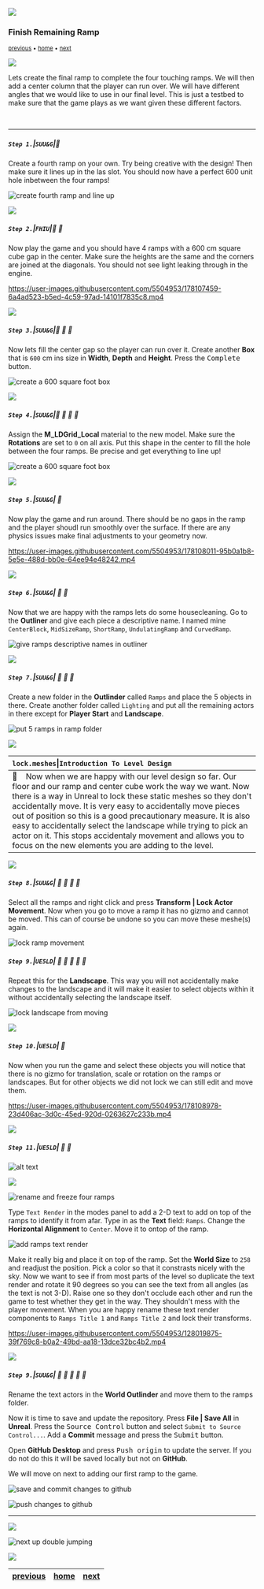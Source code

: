 ![](../images/line3.png)

### Finish Remaining Ramp

<sub>[previous](../ramp/README.md#user-content-creating-custom-meshes) • [home](../README.md#user-content-ue4-intro-to-level-design) • [next](../double-jump/README.md#user-content-double-jumping)</sub>

![](../images/line3.png)

Lets create the final ramp to complete the four touching ramps.  We will then add a center column that the player can run over.  We will have different angles that we would like to use in our final level. This is just a testbed to make sure that the game plays as we want given these different factors. 

<br>

---


##### `Step 1.`\|`SUU&G`|:small_blue_diamond:

Create a fourth ramp on your own.  Try being creative with the design! Then make sure it lines up in the las slot.  You should now have a perfect 600 unit hole inbetween the four ramps!

![create fourth ramp and line up](images/fourthRamp.png)

![](../images/line2.png)

##### `Step 2.`\|`FHIU`|:small_blue_diamond: :small_blue_diamond: 

Now play the game and you should have 4 ramps with a 600 cm square cube gap in the center.  Make sure the heights are the same and the corners are joined at the diagonals.  You should not see light leaking through in the engine.

https://user-images.githubusercontent.com/5504953/178107459-6a4ad523-b5ed-4c59-97ad-14101f7835c8.mp4

![](../images/line2.png)

##### `Step 3.`\|`SUU&G`|:small_blue_diamond: :small_blue_diamond: :small_blue_diamond:

Now lets fill the center gap so the player can run over it.  Create another **Box** that is `600` cm ins size in **Width**, **Depth** and **Height**.  Press the <kbd>Complete</kbd> button.

![create a 600 square foot box](images/600box.png)


![](../images/line2.png)

##### `Step 4.`\|`SUU&G`|:small_blue_diamond: :small_blue_diamond: :small_blue_diamond: :small_blue_diamond:

Assign the **M_LDGrid_Local** material to the new model.  Make sure the **Rotations** are set to `0` on all axis.  Put this shape in the center to fill the hole between the four ramps.  Be precise and get everything to line up!

![create a 600 square foot box](images/assignPosition.png)

![](../images/line2.png)

##### `Step 5.`\|`SUU&G`| :small_orange_diamond:

Now play the game and run around.  There should be no gaps in the ramp and the player shoudl run smoothly over the surface.  If there are any physics issues make final adjustments to your geometry now.

https://user-images.githubusercontent.com/5504953/178108011-95b0a1b8-5e5e-488d-bb0e-64ee94e48242.mp4

![](../images/line2.png)

##### `Step 6.`\|`SUU&G`| :small_orange_diamond: :small_blue_diamond:

Now that we are happy with the ramps lets do some housecleaning.  Go to the **Outliner** and give each piece a descriptive name.  I named mine `CenterBlock`, `MidSizeRamp`, `ShortRamp`, `UndulatingRamp` and `CurvedRamp`.

![give ramps descriptive names in outliner](images/nameRamps.png)

![](../images/line2.png)

##### `Step 7.`\|`SUU&G`| :small_orange_diamond: :small_blue_diamond: :small_blue_diamond:

Create a new folder in the **Outlinder** called `Ramps` and place the 5 objects in there.  Create another folder called `Lighting` and put all the remaining actors in there except for **Player Start** and **Landscape**.

![put 5 ramps in ramp folder](images/putFIlesinFolder.png)

![](../images/line2.png)

| `lock.meshes`\|`Introduction To Level Design`| 
| :--- |
| :floppy_disk: &nbsp;&nbsp; Now when we are happy with our level design so far.  Our floor and our ramp and center cube work the way we want.  Now there is a way in Unreal to lock these static meshes so they don't accidentally move.  It is very easy to accidentally move pieces out of position so this is a good precautionary measure. It is also easy to accidentally select the landscape while trying to pick an actor on it.  This stops accidentaly movement and allows you to focus on the new elements you are adding to the level.|

![](../images/line2.png)

##### `Step 8.`\|`SUU&G`| :small_orange_diamond: :small_blue_diamond: :small_blue_diamond: :small_blue_diamond:

Select all the ramps and right click and press **Transform | Lock Actor Movement**.  Now when you go to move a ramp it has no gizmo and cannot be moved.  This can of course be undone so you can move these meshe(s) again.

![lock ramp movement](images/lockRamp.png)

##### `Step 9.`\|`UE5LD`| :small_orange_diamond: :small_blue_diamond: :small_blue_diamond: :small_blue_diamond: :small_blue_diamond:

Repeat this for the **Landscape**.  This way you will not accidentally make changes to the landscape and it will make it easier to select objects within it without accidentally selecting the landscape itself.

![lock landscape from moving](images/lockLandscape.png)

![](../images/line2.png)

##### `Step 10.`\|`UE5LD`| :large_blue_diamond:

Now when you run the game and select these objects you will notice that there is no gizmo for translation, scale or rotation on the ramps or landscapes.  But for other objects we did not lock we can still edit and move them.

https://user-images.githubusercontent.com/5504953/178108978-23d406ac-3d0c-45ed-920d-0263627c233b.mp4


![](../images/line2.png)

##### `Step 11.`\|`UE5LD`| :large_blue_diamond: :small_blue_diamond: 

![alt text](images/.png)

![](../images/line2.png)

![rename and freeze four ramps](images/FreezeTransformFourRamps.jpg)

Type `Text Render` in the modes panel to add a 2-D text to add on top of the ramps to identify it from afar.  Type in as the **Text** field: `Ramps`. Change the **Horizontal Alignment** to `Center`. Move it to ontop of the ramp.

![add ramps text render](images/AddRampsTextRender.jpg)

Make it really big and place it on top of the ramp. Set the **World Size** to `258` and readjust the position.  Pick a color so that it constrasts nicely with the sky. Now we want to see if from most parts of the level so duplicate the text render and rotate it 90 degrees so you can see the text from all angles (as the text is not 3-D). Raise one so they don't occlude each other and run the game to test whether they get in the way.  They shouldn't mess with the player movement.  When you are happy rename these text render components to `Ramps Title 1` and `Ramps Title 2` and lock their transforms.

https://user-images.githubusercontent.com/5504953/128019875-39f769c8-b0a2-49bd-aa18-13dce32bc4b2.mp4

![](../images/line2.png)

##### `Step 9.`\|`SUU&G`| :small_orange_diamond: :small_blue_diamond: :small_blue_diamond: :small_blue_diamond: :small_blue_diamond:

Rename the text actors in the **World Outlinder** and move them to the ramps folder.

Now it is time to save and update the repository.  Press **File | Save All** in **Unreal**. Press the <kbd>Source Control</kbd> button and select `Submit to Source Control...`. Add a **Commit** message and press the <kbd>Submit</kbd> button.

Open **GitHub Desktop** and press <kbd>Push origin</kbd> to update the server.  If you do not do this it will be saved locally but not on **GitHub**.

We will move on next to adding our first ramp to the game.

![save and commit changes to github](images/SaveAndCommit.jpg)

![push changes to github](images/PushToOrigin.jpg)

___


![](../images/line.png)

<!-- <img src="https://via.placeholder.com/1000x100/45D7CA/000000/?text=Next Up - Double Jumping"> -->
![next up double jumping](images/banner.png)

![](../images/line.png)


| [previous](../ramp/README.md#user-content-creating-custom-meshes)| [home](../README.md#user-content-ue4-intro-to-level-design) | [next](../double-jump/README.md#user-content-double-jumping)|
|---|---|---|
